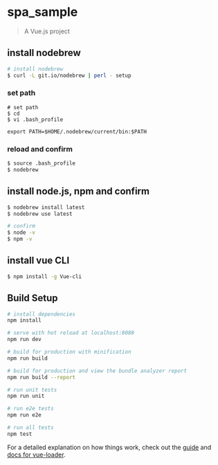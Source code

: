 # spa_sample

> A Vue.js project

## install nodebrew

``` bash
# install nodebrew
$ curl -L git.io/nodebrew | perl - setup
```

### set path

```
# set path
$ cd
$ vi .bash_profile
```

```
export PATH=$HOME/.nodebrew/current/bin:$PATH
```

### reload and confirm
``` bash
$ source .bash_profile
$ nodebrew
```
## install node.js, npm and confirm

``` bash
$ nodebrew install latest
$ nodebrew use latest

# confirm
$ node -v
$ npm -v
```

## install vue CLI

``` bash
$ npm install -g Vue-cli
```

## Build Setup

``` bash
# install dependencies
npm install

# serve with hot reload at localhost:8080
npm run dev

# build for production with minification
npm run build

# build for production and view the bundle analyzer report
npm run build --report

# run unit tests
npm run unit

# run e2e tests
npm run e2e

# run all tests
npm test
```

For a detailed explanation on how things work, check out the [guide](http://vuejs-templates.github.io/webpack/) and [docs for vue-loader](http://vuejs.github.io/vue-loader).
